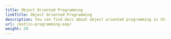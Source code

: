 ```yaml
---
title: Object Oriented Programming
linkTitle: Object Oriented Programming
description: You can find docs about object oriented programming in this section
url: /kotlin-programming-oop/
weight: 20
---
```

